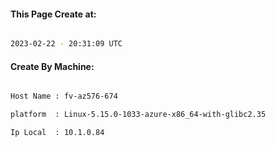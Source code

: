 
   
#### This Page Create at:

```bash

2023-02-22 - 20:31:09 UTC

```

#### Create By Machine:

```bash

Host Name : fv-az576-674

platform  : Linux-5.15.0-1033-azure-x86_64-with-glibc2.35

Ip Local  : 10.1.0.84

```

